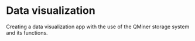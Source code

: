 ﻿# Data visualization
﻿Creating a data visualization app with the use of the QMiner storage system and its functions.


